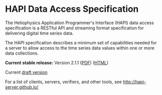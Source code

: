 HAPI Data Access Specification
==============================

The Heliophysics Application Programmer's Interface (HAPI) data access specification is a RESTful API and streaming format specification for delivering digital time series data.

The HAPI specification describes a minimum set of capabilities needed for a server to allow access to the time series data values within one or more data collections.

**Current stable release:** Version 2.1.1
([PDF](https://github.com/hapi-server/data-specification/raw/master/hapi-2.1.1/HAPI-data-access-spec-2.1.0.pdf)) ([HTML](https://github.com/hapi-server/data-specification/blob/master/hapi-2.1.0/HAPI-data-access-spec-2.1.1.md))

Current [draft version](https://github.com/hapi-server/data-specification/blob/master/hapi-dev/HAPI-data-access-spec-dev.md)

For a list of clients, servers, verifiers, and other tools, see http://hapi-server.github.io/
